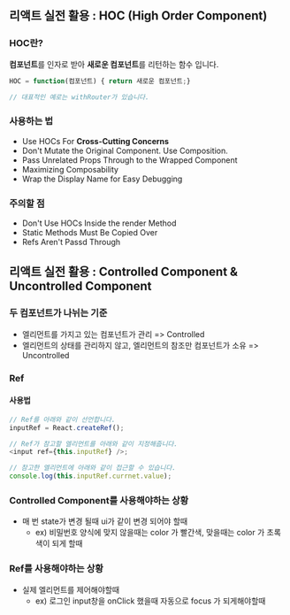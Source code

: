 ## 리액트 실전 활용 : HOC (High Order Component)

### HOC란?

**컴포넌트**를 인자로 받아 **새로운 컴포넌트**를 리턴하는 함수 입니다.

```js
HOC = function(컴포넌트) { return 새로운 컴포넌트;}

// 대표적인 예로는 withRouter가 있습니다.
```

### 사용하는 법

- Use HOCs For **Cross-Cutting Concerns**
- Don't Mutate the Original Component. Use Composition.
- Pass Unrelated Props Through to the Wrapped Component
- Maximizing Composability
- Wrap the Display Name for Easy Debugging

### 주의할 점

- Don't Use HOCs Inside the render Method
- Static Methods Must Be Copied Over
- Refs Aren't Passd Through

## 리액트 실전 활용 : Controlled Component & Uncontrolled Component

### 두 컴포넌트가 나뉘는 기준

- 엘리먼트를 가지고 있는 컴포넌트가 관리 => Controlled
- 엘리먼트의 상태를 관리하지 않고, 엘리먼트의 참조만 컴포넌트가 소유 => Uncontrolled

### Ref

#### 사용법

```js
// Ref를 아래와 같이 선언합니다.
inputRef = React.createRef();

// Ref가 참고할 엘리먼트를 아래와 같이 지정해줍니다.
<input ref={this.inputRef} />;

// 참고한 엘리먼트에 아래와 같이 접근할 수 있습니다.
console.log(this.inputRef.currnet.value);
```

### Controlled Component를 사용해야하는 상황

- 매 번 state가 변경 될때 ui가 같이 변경 되어야 할때
  - ex) 비밀번호 양식에 맞지 않을때는 color 가 빨간색, 맞을때는 color 가 초록색이 되게 할때

### Ref를 사용해야하는 상황

- 실제 엘리먼트를 제어해야할때
  - ex) 로그인 input창을 onClick 했을때 자동으로 focus 가 되게해야할때
